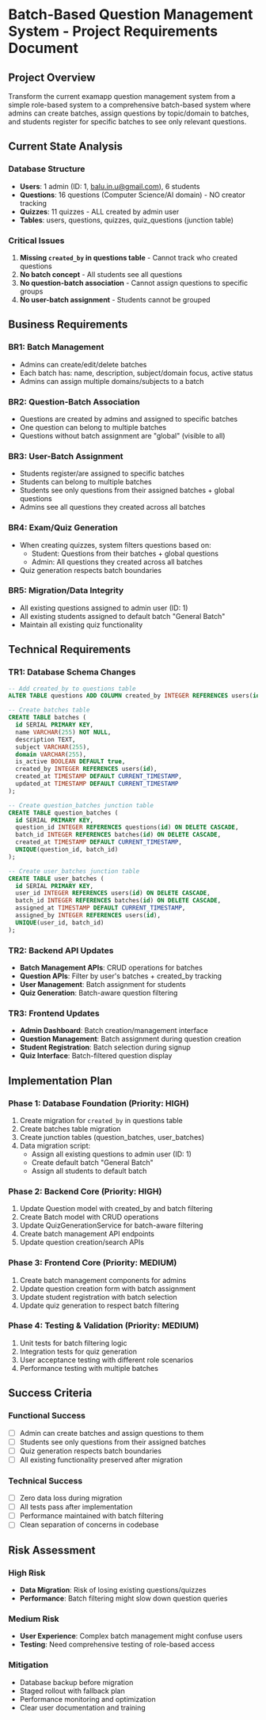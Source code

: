 # Batch-Based Question Management System - Project Requirements Document

## Project Overview

Transform the current examapp question management system from a simple role-based system to a comprehensive batch-based system where admins can create batches, assign questions by topic/domain to batches, and students register for specific batches to see only relevant questions.

## Current State Analysis

### Database Structure
- **Users**: 1 admin (ID: 1, balu.in.u@gmail.com), 6 students
- **Questions**: 16 questions (Computer Science/AI domain) - NO creator tracking
- **Quizzes**: 11 quizzes - ALL created by admin user
- **Tables**: users, questions, quizzes, quiz_questions (junction table)

### Critical Issues
1. **Missing `created_by` in questions table** - Cannot track who created questions
2. **No batch concept** - All students see all questions
3. **No question-batch association** - Cannot assign questions to specific groups
4. **No user-batch assignment** - Students cannot be grouped

## Business Requirements

### BR1: Batch Management
- Admins can create/edit/delete batches
- Each batch has: name, description, subject/domain focus, active status
- Admins can assign multiple domains/subjects to a batch

### BR2: Question-Batch Association
- Questions are created by admins and assigned to specific batches
- One question can belong to multiple batches
- Questions without batch assignment are "global" (visible to all)

### BR3: User-Batch Assignment
- Students register/are assigned to specific batches
- Students can belong to multiple batches
- Students see only questions from their assigned batches + global questions
- Admins see all questions they created across all batches

### BR4: Exam/Quiz Generation
- When creating quizzes, system filters questions based on:
  - Student: Questions from their batches + global questions
  - Admin: All questions they created across all batches
- Quiz generation respects batch boundaries

### BR5: Migration/Data Integrity
- All existing questions assigned to admin user (ID: 1)
- All existing students assigned to default batch "General Batch"
- Maintain all existing quiz functionality

## Technical Requirements

### TR1: Database Schema Changes
```sql
-- Add created_by to questions table
ALTER TABLE questions ADD COLUMN created_by INTEGER REFERENCES users(id);

-- Create batches table
CREATE TABLE batches (
  id SERIAL PRIMARY KEY,
  name VARCHAR(255) NOT NULL,
  description TEXT,
  subject VARCHAR(255),
  domain VARCHAR(255),
  is_active BOOLEAN DEFAULT true,
  created_by INTEGER REFERENCES users(id),
  created_at TIMESTAMP DEFAULT CURRENT_TIMESTAMP,
  updated_at TIMESTAMP DEFAULT CURRENT_TIMESTAMP
);

-- Create question_batches junction table
CREATE TABLE question_batches (
  id SERIAL PRIMARY KEY,
  question_id INTEGER REFERENCES questions(id) ON DELETE CASCADE,
  batch_id INTEGER REFERENCES batches(id) ON DELETE CASCADE,
  created_at TIMESTAMP DEFAULT CURRENT_TIMESTAMP,
  UNIQUE(question_id, batch_id)
);

-- Create user_batches junction table
CREATE TABLE user_batches (
  id SERIAL PRIMARY KEY,
  user_id INTEGER REFERENCES users(id) ON DELETE CASCADE,
  batch_id INTEGER REFERENCES batches(id) ON DELETE CASCADE,
  assigned_at TIMESTAMP DEFAULT CURRENT_TIMESTAMP,
  assigned_by INTEGER REFERENCES users(id),
  UNIQUE(user_id, batch_id)
);
```

### TR2: Backend API Updates
- **Batch Management APIs**: CRUD operations for batches
- **Question APIs**: Filter by user's batches + created_by tracking
- **User Management**: Batch assignment for students
- **Quiz Generation**: Batch-aware question filtering

### TR3: Frontend Updates
- **Admin Dashboard**: Batch creation/management interface
- **Question Management**: Batch assignment during question creation
- **Student Registration**: Batch selection during signup
- **Quiz Interface**: Batch-filtered question display

## Implementation Plan

### Phase 1: Database Foundation (Priority: HIGH)
1. Create migration for `created_by` in questions table
2. Create batches table migration
3. Create junction tables (question_batches, user_batches)
4. Data migration script:
   - Assign all existing questions to admin user (ID: 1)
   - Create default batch "General Batch"
   - Assign all students to default batch

### Phase 2: Backend Core (Priority: HIGH)
1. Update Question model with created_by and batch filtering
2. Create Batch model with CRUD operations
3. Update QuizGenerationService for batch-aware filtering
4. Create batch management API endpoints
5. Update question creation/search APIs

### Phase 3: Frontend Core (Priority: MEDIUM)
1. Create batch management components for admins
2. Update question creation form with batch assignment
3. Update student registration with batch selection
4. Update quiz generation to respect batch filtering

### Phase 4: Testing & Validation (Priority: MEDIUM)
1. Unit tests for batch filtering logic
2. Integration tests for quiz generation
3. User acceptance testing with different role scenarios
4. Performance testing with multiple batches

## Success Criteria

### Functional Success
- [ ] Admin can create batches and assign questions to them
- [ ] Students see only questions from their assigned batches
- [ ] Quiz generation respects batch boundaries
- [ ] All existing functionality preserved after migration

### Technical Success
- [ ] Zero data loss during migration
- [ ] All tests pass after implementation
- [ ] Performance maintained with batch filtering
- [ ] Clean separation of concerns in codebase

## Risk Assessment

### High Risk
- **Data Migration**: Risk of losing existing questions/quizzes
- **Performance**: Batch filtering might slow down question queries

### Medium Risk
- **User Experience**: Complex batch management might confuse users
- **Testing**: Need comprehensive testing of role-based access

### Mitigation
- Database backup before migration
- Staged rollout with fallback plan
- Performance monitoring and optimization
- Clear user documentation and training
